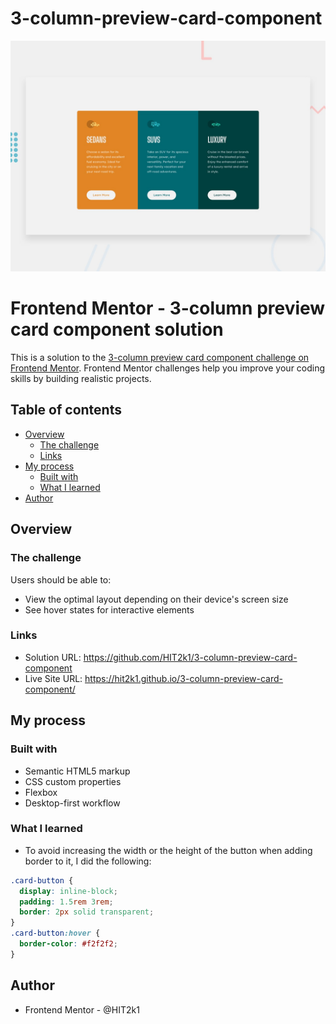 # 3-column-preview-card-component

![](./design/desktop-preview.jpg)

# Frontend Mentor - 3-column preview card component solution

This is a solution to the [3-column preview card component challenge on Frontend Mentor](https://www.frontendmentor.io/challenges/3column-preview-card-component-pH92eAR2-). Frontend Mentor challenges help you improve your coding skills by building realistic projects. 

## Table of contents

- [Overview](#overview)
  - [The challenge](#the-challenge)
  - [Links](#links)
- [My process](#my-process)
  - [Built with](#built-with)
  - [What I learned](#what-i-learned)
- [Author](#author)


## Overview

### The challenge

Users should be able to:

- View the optimal layout depending on their device's screen size
- See hover states for interactive elements


### Links

- Solution URL: https://github.com/HIT2k1/3-column-preview-card-component
- Live Site URL: https://hit2k1.github.io/3-column-preview-card-component/

## My process

### Built with

- Semantic HTML5 markup
- CSS custom properties
- Flexbox
- Desktop-first workflow

### What I learned

- To avoid increasing the width or the height of the button when adding border to it, I did the following:
```css
.card-button {
  display: inline-block;
  padding: 1.5rem 3rem;
  border: 2px solid transparent;
}
.card-button:hover {
  border-color: #f2f2f2;
}
```

## Author

- Frontend Mentor - @HIT2k1
